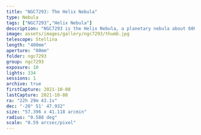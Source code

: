 ```yaml
---
title: "NGC7293: The Helix Nebula"
type: Nebula
tags: ["NGC7293","Helix Nebula"]
description: "NGC7293 is the Helix Nebula, a planetary nebula about 600 - 700 light years from Earth. It's distinctive shape has given it the nicknames 'Eye of God' and 'Eye of Sauron.' From my location it never rises more than 30 degrees above the horizon so it was a tricky one to observe."
image: assets/images/gallery/ngc7293/thumb.jpg
telescope: Stellina
length: "400mm"
aperture: "80mm"
folder: ngc7293
group: ngc7293
exposure: 10
lights: 334
sessions: 1
archive: true
firstCapture: 2021-10-08 
lastCapture: 2021-10-08
ra: "22h 29m 43.1s"
dec: "-20° 51' 47.932"
size: "57.396 x 41.118 arcmin"
radius: "0.588 deg"
scale: "0.59 arcsec/pixel"
---
```

